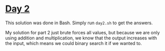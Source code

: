 # [Day 2](https://adventofcode.com/2019/day/2)

This solution was done in Bash. Simply run `day2.sh` to get the answers.

My solution for part 2 just brute forces all values, but because we are only using addition and multiplication, we know that the output increases with the input, which means we could binary search it if we wanted to.